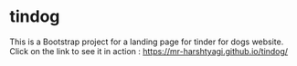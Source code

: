 # tindog
This is a Bootstrap project for a landing page for tinder for dogs website.
Click on the link to see it in action : https://mr-harshtyagi.github.io/tindog/
